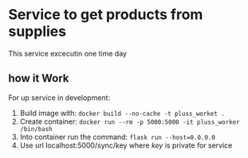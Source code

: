 # Service to get products from supplies
This service excecutin one time day

## how it Work

For up service in development:

1. Build image with: `docker build --no-cache -t pluss_worket .`
2. Create container: `docker run --rm -p 5000:5000 -it pluss_worker /bin/bash`
3. Into container run the command: `flask run --host=0.0.0.0`
4. Use url localhost:5000/sync/key  where _key_ is private for service
